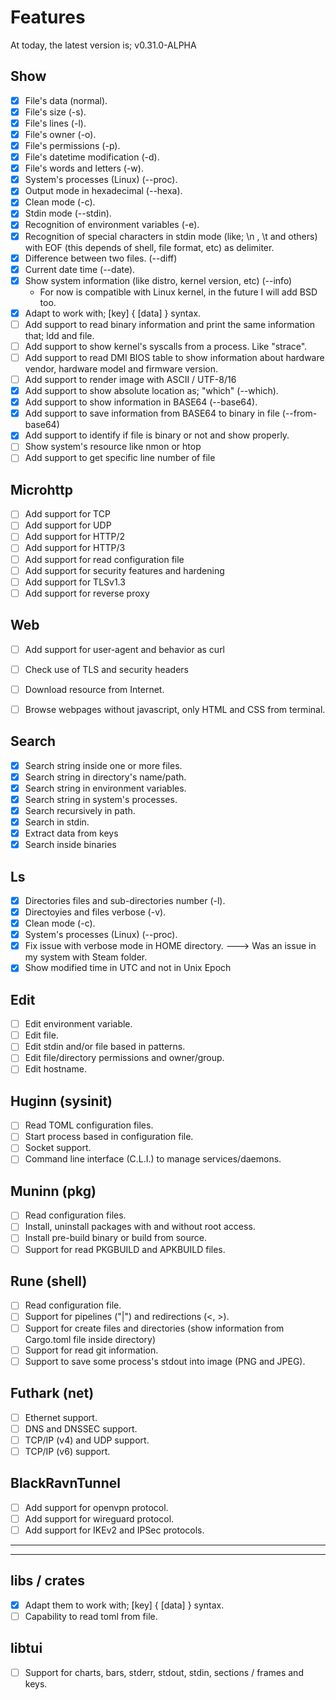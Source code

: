 # Features

At today, the latest version is; v0.31.0-ALPHA

## Show

- [X] File's data (normal).
- [X] File's size (-s).
- [X] File's lines (-l).
- [X] File's owner (-o).
- [X] File's permissions (-p).
- [X] File's datetime modification (-d).
- [X] File's words and letters (-w).
- [X] System's processes (Linux) (-\-proc).
- [X] Output mode in hexadecimal (--hexa).
- [X] Clean mode (-c).
- [X] Stdin mode (-\-stdin).
- [X] Recognition of environment variables (-e).
- [X] Recognition of special characters in stdin mode (like; \n , \t and others) with EOF (this depends of shell, file format, etc) as delimiter.
- [X] Difference between two files. (-\-diff)
- [X] Current date time (-\-date).
- [X] Show system information (like distro, kernel version, etc) (-\-info)
   - For now is compatible with Linux kernel, in the future I will add BSD too.
- [X] Adapt to work with; [key] { [data] } syntax.
- [ ] Add support to read binary information and print the same information that; ldd and file.
- [ ] Add support to show kernel's syscalls from a process. Like "strace".
- [ ] Add support to read DMI BIOS table to show information about hardware vendor, hardware model and firmware version.
- [ ] Add support to render image with ASCII / UTF-8/16
- [X] Add support to show absolute location as; "which" (-\-which).
- [X] Add support to show information in BASE64 (-\-base64).
- [X] Add support to save information from BASE64 to binary in file (-\-from-base64)
- [X] Add support to identify if file is binary or not and show properly.
- [ ] Show system's resource like nmon or htop
- [ ] Add support to get specific line number of file

## Microhttp

- [ ] Add support for TCP
- [ ] Add support for UDP
- [ ] Add support for HTTP/2
- [ ] Add support for HTTP/3
- [ ] Add support for read configuration file
- [ ] Add support for security features and hardening
- [ ] Add support for TLSv1.3
- [ ] Add support for reverse proxy

## Web

- [ ] Add support for user-agent and behavior as curl
- [ ] Check use of TLS and security headers
- [ ] Download resource from Internet.
- [ ] Browse webpages without javascript, only HTML and CSS from terminal.


## Search

- [X] Search string inside one or more files.
- [X] Search string in directory's name/path.
- [X] Search string in environment variables.
- [X] Search string in system's processes.
- [X] Search recursively in path.
- [X] Search in stdin.
- [X] Extract data from keys
- [X] Search inside binaries

## Ls

- [X] Directories files and sub-directories number (-l).
- [X] Directoyies and files verbose (-v).
- [X] Clean mode (-c).
- [X] System's processes (Linux) (--proc).
- [X] Fix issue with verbose mode in HOME directory. ---> Was an issue in my system with Steam folder.
- [X] Show modified time in UTC and not in Unix Epoch

## Edit

- [ ] Edit environment variable.
- [ ] Edit file.
- [ ] Edit stdin and/or file based in patterns.
- [ ] Edit file/directory permissions and owner/group.
- [ ] Edit hostname.

## Huginn (sysinit)

- [ ] Read TOML configuration files.
- [ ] Start process based in configuration file.
- [ ] Socket support.
- [ ] Command line interface (C.L.I.) to manage services/daemons.

## Muninn (pkg)

- [ ] Read configuration files.
- [ ] Install, uninstall packages with and without root access.
- [ ] Install pre-build binary or build from source.
- [ ] Support for read PKGBUILD and APKBUILD files.

## Rune (shell)

- [ ] Read configuration file.
- [ ] Support for pipelines ("|") and redirections (<, >).
- [ ] Support for create files and directories (show information from Cargo.toml file inside directory)
- [ ] Support for read git information.
- [ ] Support to save some process's stdout into image (PNG and JPEG).

## Futhark (net)

- [ ] Ethernet support.
- [ ] DNS and DNSSEC support.
- [ ] TCP/IP (v4) and UDP support.
- [ ] TCP/IP (v6) support.

## BlackRavnTunnel

- [ ] Add support for openvpn protocol.
- [ ] Add support for wireguard protocol.
- [ ] Add support for IKEv2 and IPSec protocols.

---
---
## libs / crates

- [X] Adapt them to work with; [key] { [data] } syntax.
- [ ] Capability to read toml from file.

## libtui

- [ ] Support for charts, bars, stderr, stdout, stdin, sections / frames and keys.
